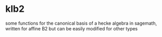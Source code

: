 # klb2
some functions for the canonical basis of a hecke algebra in sagemath, written for affine B2 but can be easily modified for other types
